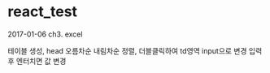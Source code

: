 # react_test
2017-01-06
ch3. excel


테이블 생성, head 오름차순 내림차순 정렬, 더블클릭하여 td영역 input으로 변경 입력후 엔터치면 값 변경

